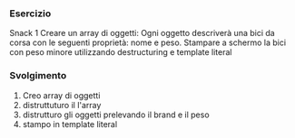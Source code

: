 ### Esercizio

Snack 1
Creare un array di oggetti:
Ogni oggetto descriverà una bici da corsa con le seguenti proprietà: nome e peso.
Stampare a schermo la bici con peso minore utilizzando destructuring e template literal

### Svolgimento

1. Creo array di oggetti
2. distruttuturo il l'array 
3. distrutturo gli oggetti prelevando il brand e il peso
4. stampo in template literal
